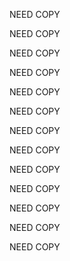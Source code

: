 NEED COPY

NEED COPY

NEED COPY

NEED COPY

NEED COPY

NEED COPY

NEED COPY

NEED COPY

NEED COPY

NEED COPY

NEED COPY

NEED COPY

NEED COPY
